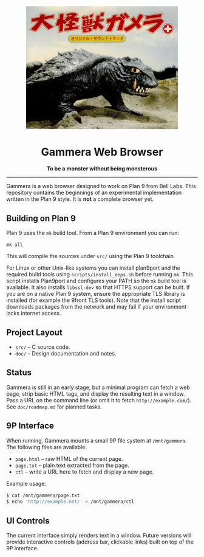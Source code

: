 <div align="center">
  <img src="Gammera_the_Invincible.png" alt="Gammera" width="400"/>
  <h1>Gammera Web Browser</h1>
  <p>
    <strong>To be a monster without being monsterous</strong>
  </p>
  <hr/>
</div>

Gammera is a web browser designed to work on Plan 9 from Bell Labs. This
repository contains the beginnings of an experimental implementation
written in the Plan 9 style. It is **not** a complete browser yet.

## Building on Plan 9

Plan 9 uses the `mk` build tool. From a Plan 9 environment you can run:

```
mk all
```

This will compile the sources under `src/` using the Plan 9 toolchain.

For Linux or other Unix-like systems you can install plan9port and the
required build tools using `scripts/install_deps.sh` before running `mk`.
This script installs Plan9port and configures your PATH so the `mk` build tool is available.
It also installs `libssl-dev` so that HTTPS support can be built. If you are
on a native Plan 9 system, ensure the appropriate TLS library is installed
(for example the 9front TLS tools).
Note that the install script downloads packages from the network and may fail
if your environment lacks internet access.

## Project Layout

- `src/` – C source code.
- `doc/` – Design documentation and notes.

## Status

Gammera is still in an early stage, but a minimal program can fetch a
web page, strip basic HTML tags, and display the resulting text in a
window. Pass a URL on the command line (or omit it to fetch
`http://example.com/`).
See `doc/roadmap.md` for planned tasks.

## 9P Interface

When running, Gammera mounts a small 9P file system at `/mnt/gammera`.
The following files are available:

* `page.html` – raw HTML of the current page.
* `page.txt`  – plain text extracted from the page.
* `ctl`       – write a URL here to fetch and display a new page.

Example usage:

```sh
$ cat /mnt/gammera/page.txt
$ echo 'http://example.net/' > /mnt/gammera/ctl
```

## UI Controls

The current interface simply renders text in a window. Future versions
will provide interactive controls (address bar, clickable links) built on
top of the 9P interface.
